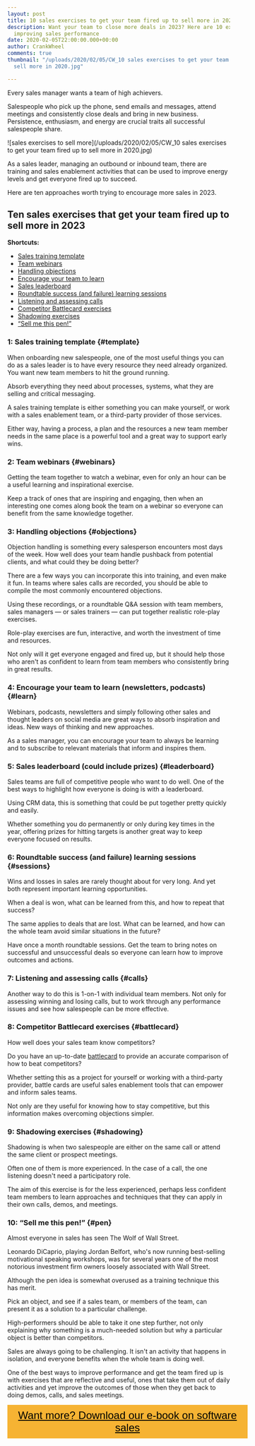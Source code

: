```yaml
---
layout: post
title: 10 sales exercises to get your team fired up to sell more in 2023 [Updated]
description: Want your team to close more deals in 2023? Here are 10 exercises for
  improving sales performance
date: 2020-02-05T22:00:00.000+00:00
author: CrankWheel
comments: true
thumbnail: "/uploads/2020/02/05/CW_10 sales exercises to get your team fired up to
  sell more in 2020.jpg"

---
```

Every sales manager wants a team of high achievers.

Salespeople who pick up the phone, send emails and messages, attend meetings and consistently close deals and bring in new business. Persistence, enthusiasm, and energy are crucial traits all successful salespeople share.

![sales exercises to sell more](/uploads/2020/02/05/CW_10 sales exercises to get your team fired up to sell more in 2020.jpg)

As a sales leader, managing an outbound or inbound team, there are training and sales enablement activities that can be used to improve energy levels and get everyone fired up to succeed.

Here are ten approaches worth trying to encourage more sales in 2023.

## Ten sales exercises that get your team fired up to sell more in 2023

**Shortcuts:**

* [Sales training template](#template)
* [Team webinars](#webinars)
* [Handling objections](#objections)
* [Encourage your team to learn](#learn)
* [Sales leaderboard](#leaderboard)
* [Roundtable success (and failure) learning sessions](#sessions)
* [Listening and assessing calls](#calls)
* [Competitor Battlecard exercises](#battlecard)
* [Shadowing exercises](#shadowing)
* [“Sell me this pen!”](#pen)

### 1: Sales training template {#template}

When onboarding new salespeople, one of the most useful things you can do as a sales leader is to have every resource they need already organized. You want new team members to hit the ground running.

Absorb everything they need about processes, systems, what they are selling and critical messaging.

A sales training template is either something you can make yourself, or work with a sales enablement team, or a third-party provider of those services.

Either way, having a process, a plan and the resources a new team member needs in the same place is a powerful tool and a great way to support early wins.

### 2: Team webinars {#webinars}

Getting the team together to watch a webinar, even for only an hour can be a useful learning and inspirational exercise.

Keep a track of ones that are inspiring and engaging, then when an interesting one comes along book the team on a webinar so everyone can benefit from the same knowledge together.

### 3: Handling objections {#objections}

Objection handling is something every salesperson encounters most days of the week. How well does your team handle pushback from potential clients, and what could they be doing better?

There are a few ways you can incorporate this into training, and even make it fun. In teams where sales calls are recorded, you should be able to compile the most commonly encountered objections.

Using these recordings, or a roundtable Q&A session with team members, sales managers — or sales trainers — can put together realistic role-play exercises.

Role-play exercises are fun, interactive, and worth the investment of time and resources.

Not only will it get everyone engaged and fired up, but it should help those who aren't as confident to learn from team members who consistently bring in great results.

### 4: Encourage your team to learn (newsletters, podcasts) {#learn}

Webinars, podcasts, newsletters and simply following other sales and thought leaders on social media are great ways to absorb inspiration and ideas. New ways of thinking and new approaches.

As a sales manager, you can encourage your team to always be learning and to subscribe to relevant materials that inform and inspires them.

### 5: Sales leaderboard (could include prizes) {#leaderboard}

Sales teams are full of competitive people who want to do well. One of the best ways to highlight how everyone is doing is with a leaderboard.

Using CRM data, this is something that could be put together pretty quickly and easily.

Whether something you do permanently or only during key times in the year, offering prizes for hitting targets is another great way to keep everyone focused on results.

### 6: Roundtable success (and failure) learning sessions {#sessions}

Wins and losses in sales are rarely thought about for very long. And yet both represent important learning opportunities.

When a deal is won, what can be learned from this, and how to repeat that success?

The same applies to deals that are lost. What can be learned, and how can the whole team avoid similar situations in the future?

Have once a month roundtable sessions. Get the team to bring notes on successful and unsuccessful deals so everyone can learn how to improve outcomes and actions.

### 7: Listening and assessing calls {#calls}

Another way to do this is 1-on-1 with individual team members. Not only for assessing winning and losing calls, but to work through any performance issues and see how salespeople can be more effective.

### 8: Competitor Battlecard exercises {#battlecard}

How well does your sales team know competitors?

Do you have an up-to-date [battlecard](https://www.saleshacker.com/build-sales-battlecards/) to provide an accurate comparison of how to beat competitors?

Whether setting this as a project for yourself or working with a third-party provider, battle cards are useful sales enablement tools that can empower and inform sales teams.

Not only are they useful for knowing how to stay competitive, but this information makes overcoming objections simpler.

### 9: Shadowing exercises {#shadowing}

Shadowing is when two salespeople are either on the same call or attend the same client or prospect meetings.

Often one of them is more experienced. In the case of a call, the one listening doesn't need a participatory role.

The aim of this exercise is for the less experienced, perhaps less confident team members to learn approaches and techniques that they can apply in their own calls, demos, and meetings.

### 10: “Sell me this pen!” {#pen}

Almost everyone in sales has seen The Wolf of Wall Street.

Leonardo DiCaprio, playing Jordan Belfort, who's now running best-selling motivational speaking workshops, was for several years one of the most notorious investment firm owners loosely associated with Wall Street.

Although the pen idea is somewhat overused as a training technique this has merit.

Pick an object, and see if a sales team, or members of the team, can present it as a solution to a particular challenge.

High-performers should be able to take it one step further, not only explaining why something is a much-needed solution but why a particular object is better than competitors.

Sales are always going to be challenging. It isn't an activity that happens in isolation, and everyone benefits when the whole team is doing well.

One of the best ways to improve performance and get the team fired up is with exercises that are reflective and useful, ones that take them out of daily activities and yet improve the outcomes of those when they get back to doing demos, calls, and sales meetings.

  
<style> .btn-signup { padding-top: 11px !important; border-radius: 0px !important; background-color: #f6b333; text-align: center; padding: 10px 20px !important; border: 0px !important; width: 100%; margin-bottom: 20px; } .btn-signup a { color: black !important; font-family: 'Titillium Web', sans-serif; font-size: 24px !important; font-weight: normal !important; } </style>

<div class="btn-signup"><a style="cursor: pointer;" href="/sign-up-to-download">Want more? Download our e-book on software sales</a></div>